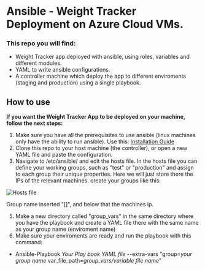 # Ansible - Weight Tracker Deployment on Azure Cloud VMs.

### This repo you will find:
* Weight Tracker app deployed with ansible, using roles, variables and different modules.
* YAML to write ansible configurations.
* A controller machine which deploy the app to different enviroments (staging and production) using a single playbook.

## How to use
**If you want the Weight Tracker App to be deployed on your machine, follow the next steps:**
1. Make sure you have all the prerequisites to use ansible (linux machines only have the ability to run ansible). Use this: [Installation Guide](https://adamtheautomator.com/install-ansible/)
3. Clone this repo to your host machine (the controller), or open a new YAML file and paste the configuration.
4. Navigate to /etc/ansible/ and edit the hosts file. In the hosts file you can define your working groups, such as "test" or "production" and assign to each group their unique properties. Here we will just store there the IPs of the relevant machines. 
create your groups like this:

![Hosts file](https://image.slidesharecdn.com/ansibledcmeetup20150108-150108212710-conversion-gate01/95/using-ansible-dynamic-inventory-with-amazon-ec2-6-638.jpg?cb=1420774103)

   Group name inserted "[]", and below that the machines ip.

5. Make a new directory called "group_vars" in the same directory where you have the playbook and create a YAML file there with the same name as your group name (enviroment name)
6. Make sure your enviroments are ready and run the playbook with this command:
*  Ansible-Playbook *Your Play book YAML file* --extra-vars "group=*your group name* var_file_path=*group_vars/variable file name*"
